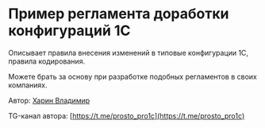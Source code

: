 # Пример регламента доработки конфигураций 1С

Описывает правила внесения изменений в типовые конфигурации 1С, правила кодирования.

Можете брать за основу при разработке подобных регламентов в своих компаниях.

Автор: [Харин Владимир](mailto:vladimir.v.harin@gmail.com)

TG-канал автора: [https://t.me/prosto_pro1c](https://t.me/prosto_pro1c)
